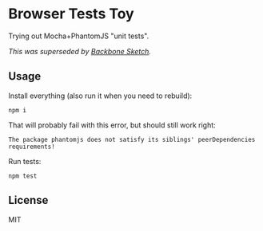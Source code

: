 # Browser Tests Toy

Trying out Mocha+PhantomJS "unit tests".

*This was superseded by [Backbone Sketch][1].*

## Usage

Install everything (also run it when you need to rebuild):

    npm i

That will probably fail with this error, but should still work right:

    The package phantomjs does not satisfy its siblings' peerDependencies
    requirements!

Run tests:

    npm test

## License

MIT

[1]: https://github.com/paul-nechifor/backbone-sketch
